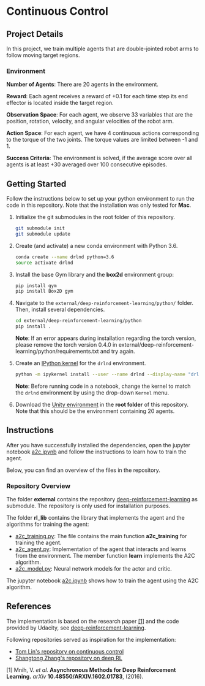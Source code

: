 # Continuous Control

## Project Details

In this project, we train multiple agents that are double-jointed robot arms to follow moving target regions. 

### Environment

**Number of Agents**: There are 20 agents in the environment.

**Reward**: Each agent receives a reward of +0.1 for each time step its end effector is located inside the target region.

**Observation Space**: For each agent, we observe 33 variables that are the position, rotation, velocity, and angular 
velocities of the robot arm.

**Action Space**: For each agent, we have 4 continuous actions corresponding to the torque of the two joints. 
The torque values are limited between -1 and 1.

**Success Criteria**: The environment is solved, if the average score over all agents is at least +30 averaged 
over 100 consecutive episodes.


## Getting Started

Follow the instructions below to set up your python environment to run the code in this repository.
Note that the installation was only tested for __Mac__.

1. Initialize the git submodules in the root folder of this repository. 

	```bash
	git submodule init
	git submodule update
	```
 
2. Create (and activate) a new conda environment with Python 3.6.

	```bash
	conda create --name drlnd python=3.6
	source activate drlnd
	```
	
3. Install the base Gym library and the **box2d** environment group:

	```bash
	pip install gym
	pip install Box2D gym
	```

4. Navigate to the `external/deep-reinforcement-learning/python/` folder.  Then, install several dependencies.

    ```bash
    cd external/deep-reinforcement-learning/python
    pip install .
    ```
    **Note**: If an error appears during installation regarding the torch version, please remove the torch version 0.4.0 in
    external/deep-reinforcement-learning/python/requirements.txt and try again.

5. Create an [IPython kernel](http://ipython.readthedocs.io/en/stable/install/kernel_install.html) for the `drlnd` environment.  
    
    ```bash
    python -m ipykernel install --user --name drlnd --display-name "drlnd"
    ```
    
    **Note**: Before running code in a notebook, change the kernel to match the `drlnd` environment by using the drop-down `Kernel` menu. 

6. Download the [Unity environment](https://s3-us-west-1.amazonaws.com/udacity-drlnd/P2/Reacher/Reacher.app.zip)  in the **root folder** of this repository. Note that this should be the environment containing 20 agents.

    
## Instructions

After you have successfully installed the dependencies, open the jupyter notebook [a2c.ipynb](a2c.ipynb) 
and follow the instructions to learn how to train the agent.

Below, you can find an overview of the files in the repository.

### Repository Overview

The folder **external** contains the repository [deep-reinforcement-learning](https://github.com/udacity/deep-reinforcement-learning#dependencies) 
as submodule. The repository is only used for installation purposes.

The folder **rl_lib** contains the library that implements the agent and the algorithms for training the agent: 

- [a2c_training.py](rl_lib/a2c_training.py): The file contains the main function **a2c_training** for training the agent. 
- [a2c_agent.py](rl_lib/a22_agent.py): Implementation of the agent that interacts and learns from the environment. 
                               The member function **learn** implements the A2C algorithm.
- [a2c_model.py](rl_lib/a2c_model.py): Neural network models for the actor and critic.

The jupyter notebook [a2c.ipynb](a2c.ipynb) shows how to train the agent using the A2C algorithm.

## References 

The implementation is based on the research paper [[1]](#1) and the code provided by Udacity, see 
[deep-reinforcement-learning](https://github.com/udacity/deep-reinforcement-learning#dependencies).

Following repositories served as inspiration for the implementation:

- [Tom Lin's repository on continuous control](https://github.com/TomLin/RLND-project/tree/master/p2-continuous-control)
- [Shangtong Zhang's repository on deep RL](https://github.com/ShangtongZhang/DeepRL)

<a id="1">[1]</a> 
Mnih, V. *et al.* 
**Asynchronous Methods for Deep Reinforcement Learning.**
*arXiv* **10.48550/ARXIV.1602.01783**, (2016).
